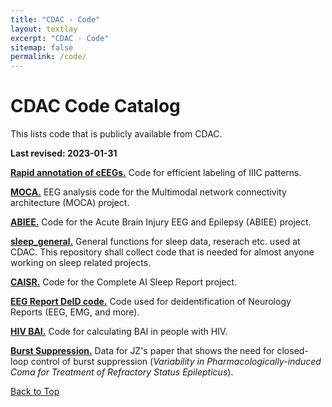```yaml
---
title: "CDAC - Code"
layout: textlay
excerpt: "CDAC - Code"
sitemap: false
permalink: /code/
---
```


# CDAC Code Catalog
This lists code that is publicly available from CDAC.

**Last revised:  2023-01-31**

[**Rapid annotation of cEEGs.**](https://github.com/bdsp-core/Rapid_IIIC_Labeling_GUI) Code for efficient labeling of IIIC patterns.

[**MOCA.**](https://github.com/bdsp-core/MOCA) EEG analysis code for the Multimodal network connectivity architecture (MOCA) project.

[**ABIEE.**](https://github.com/bdsp-core/ABIEE) Code for the Acute Brain Injury EEG and Epilepsy (ABIEE) project.

[**sleep_general.**](https://github.com/bdsp-core/sleep_general) General functions for sleep data, reserach etc. used at CDAC. This repository shall collect code that is needed for almost anyone working on sleep related projects.

[**CAISR.**](https://github.com/bdsp-core/CAISR) Code for the Complete AI Sleep Report project.

[**EEG Report DeID code.**](https://github.com/bdsp-core/EEGReportsDeidentification) Code used for deidentification of Neurology Reports (EEG, EMG, and more).

[**HIV BAI.**](https://github.com/bdsp-core/HIV-BAI) Code for calculating BAI in people with HIV.

[**Burst Suppression.**](https://github.com/bdsp-core/cdac-burst-suppression-data) Data for JZ's paper that shows the need for closed-loop control of burst suppression (_Variability in Pharmacologically-induced Coma for Treatment of Refractory Status Epilepticus_).

[Back to Top](#  )
